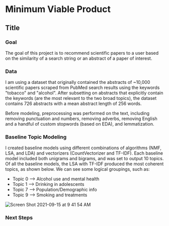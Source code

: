 # Minimum Viable Product
## Title

### Goal
The goal of this project is to recommend scientific papers to a user based on the similarity of a search string or an abstract of a paper of interest.

### Data
I am using a dataset that originally contained the abstracts of ~10,000 scientific papers scraped from PubMed search results using the keywords "tobacco" and "alcohol". After subsetting on abstracts that explicitly contain the keywords (are the most relevant to the two broad topics), the dataset contains 726 abstracts with a mean abstract length of 256 words.

Before modeling, preprocessing was performed on the text, including removing punctuation and numbers, removing adverbs, removing English and a handful of custom stopwords (based on EDA), and lemmatization.

### Baseline Topic Modeling
I created baseline models using different combinations of algorithms (NMF, LSA, and LDA) and vectorizers (CountVectorizer and TF-IDF). Each baseline model included both unigrams and bigrams, and was set to output 10 topics. Of all the baseline models, the LSA with TF-IDF produced the most coherent topics, as shown below. We can see some logical groupings, such as:
- Topic 0 --> Alcohol use and mental health
- Topic 1 --> Drinking in adolescents
- Topic 7 --> Population/Demographic info
- Topic 9 --> Smoking and treatments

![Screen Shot 2021-09-15 at 9 41 54 AM](https://user-images.githubusercontent.com/87044440/133444400-0000304d-5031-47ac-b4eb-e2f58731d358.png)


### Next Steps
